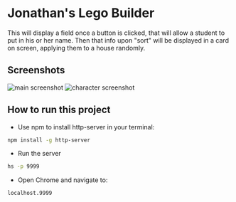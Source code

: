 # Jonathan's Lego Builder

This will display a field once a button is clicked, that will allow a student to put in his or her name. Then that info upon "sort" will be displayed in a card on screen, applying them to a house randomly. 

## Screenshots
![main screenshot](../images/screenshot2.png)
![character screenshot](./images/screenshot.png)

## How to run this project
* Use npm to install http-server in your terminal:
```sh 
npm install -g http-server
```
* Run the server
```sh
hs -p 9999
```
* Open Chrome and navigate to:
```
localhost.9999
```
